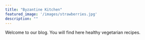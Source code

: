 ```yaml
---
title: "Byzantine Kitchen"
featured_image: '/images/strawberries.jpg'
description: ""
---
```

Welcome to our blog. You will find here healthy vegetarian recipes.
